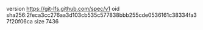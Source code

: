 version https://git-lfs.github.com/spec/v1
oid sha256:2feca3cc276aa3d103cb535c577838bbb255cde0536161c38334fa37f20f06ca
size 7436
